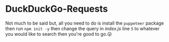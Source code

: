# DuckDuckGo-Requests
Not much to be said but, all you need to do is install the `puppeteer` package then run `npm init -y` then change the query in *index.js* line `5` to whatever you would like to search then you're good to go.😛

